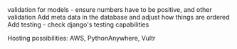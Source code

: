 ##

##

## 
validation for models - ensure numbers have to be positive, and other validation
Add meta data in the database and adjust how things are ordered 
Add testing - check django's testing capabilities

Hosting possibilities:
AWS, PythonAnywhere, Vultr